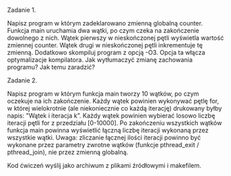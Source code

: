 Zadanie 1.

Napisz program w którym zadeklarowano zmienną globalną counter. Funkcja main uruchamia dwa wątki, po czym czeka na zakończenie dowolnego z nich. Wątek pierwszy w nieskończonej pętli wyświetla wartość zmiennej counter. Wątek drugi w nieskończonej pętli inkrementuje tę zmienną. Dodatkowo skompiluj program z opcją -O3. Opcja ta włącza optymalizacje kompilatora. Jak wytłumaczyć zmianę zachowania programu? Jak temu zaradzić?

Zadanie 2.

Napisz program w którym funkcja main tworzy 10 wątków, po czym oczekuje na ich zakończenie. Każdy wątek powinien wykonywać pętlę for, w której wielokrotnie (ale niekoniecznie co każdą iterację) drukowany byłby napis: "Wątek i iteracja k”. Każdy wątek powinien wybierać losowo liczbę iteracji pętli for z przedziału [0-10000]. Po zakończeniu wszystkich wątków funkcja main powinna wyświetlić łączną liczbę iteracji wykonaną przez wszystkie wątki. Uwaga: zliczanie łącznej ilości iteracji powinno być wykonane przez parametry zwrotne wątków (funkcje pthread_exit / pthread_join), nie przez zmienną globalną.

Kod ćwiczeń wyślij jako archiwum z plikami źródłowymi i makefilem.
